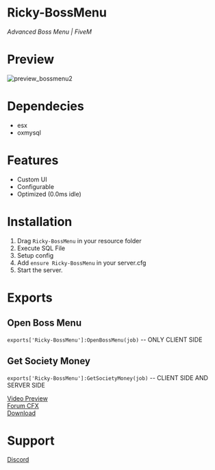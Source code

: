 # **Ricky-BossMenu**
*Advanced Boss Menu | FiveM*

# Preview
![preview_bossmenu2](https://github.com/R1CKY6/Ricky-BossMenu/assets/100082886/a74f57b0-a157-4c59-a0ce-f50db4b3c6eb)


# Dependecies
- esx
- oxmysql

# Features
- Custom UI
- Configurable
- Optimized (0.0ms idle)

# Installation
1. Drag `Ricky-BossMenu` in your resource folder
2. Execute SQL File
3. Setup config
4. Add `ensure Ricky-BossMenu` in your server.cfg
5. Start the server.

# Exports
## Open Boss Menu
`exports['Ricky-BossMenu']:OpenBossMenu(job)` -- ONLY CLIENT SIDE

## Get Society Money
`exports['Ricky-BossMenu']:GetSocietyMoney(job)` -- CLIENT SIDE AND SERVER SIDE


[Video Preview](https://www.youtube.com/watch?v=IbNaZRQycik)<br>
[Forum CFX](https://forum.cfx.re/t/release-free-esx-advanced-boss-menu-system/5191380)<br>
[Download](https://github.com/R1CKY6/Ricky-BossMenu)

# Support
[Discord](https://discord.gg/tHAbhd94vS)

